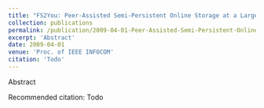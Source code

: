 ```yaml
---
title: "FS2You: Peer-Assisted Semi-Persistent Online Storage at a Large Scale"
collection: publications
permalink: /publication/2009-04-01-Peer-Assisted-Semi-Persistent-Online-Storage-at-a-Large-Scale
excerpt: 'Abstract'
date: 2009-04-01
venue: 'Proc. of IEEE INFOCOM'
citation: 'Todo'
---
```

Abstract

Recommended citation: Todo